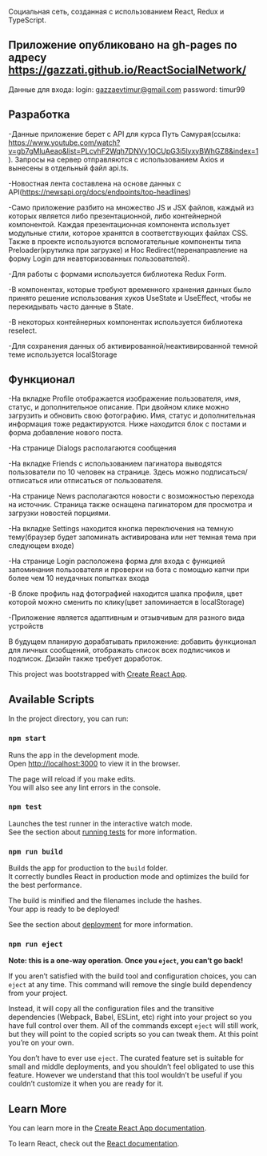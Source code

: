 Социальная сеть, созданная с использованием React, Redux и TypeScript.

## Приложение опубликовано на gh-pages по адресу https://gazzati.github.io/ReactSocialNetwork/
  Данные для входа: login: gazzaevtimur@gmail.com
                    password: timur99
                  
## Разработка      

  -Данные приложение берет с API для курса Путь Самурая(ссылка: https://www.youtube.com/watch?v=gb7gMluAeao&list=PLcvhF2Wqh7DNVy1OCUpG3i5lyxyBWhGZ8&index=1). Запросы на сервер отправляются с использованием Axios и вынесены в отдельный файл api.ts. 
  
  -Новостная лента составлена на основе данных с API(https://newsapi.org/docs/endpoints/top-headlines)
  
  -Само приложение разбито на множество JS и JSX файлов, каждый из которых является либо презентационной, либо контейнерной компонентой. Каждая презентационная компонента использует модульные стили, которое хранятся в соответствующих файлах CSS. Также в проекте используются вспомогательные компоненты типа Preloader(крутилка при загрузке) и Hoc Redirect(перенаправление на форму Login для неавторизованных пользователей). 
  
  -Для работы с формами используется библиотека Redux Form.
  
  -В компонентах, которые требуют временного хранения данных было принято решение использования хуков UseState и UseEffect, чтобы не перекидывать часто данные в State.
  
  -В некоторых контейнерных компонентах используется библиотека reselect.
  
  -Для сохранения данных об активированной/неактивированной темной теме используется localStorage
  
## Функционал
  -На вкладке Profile отображается изображение пользователя, имя, статус, и дополнительное описание. При двойном клике можно загрузить и обновить свою фотографию. Имя, статус и дополнительная информация тоже редактируются. Ниже находится блок с постами и форма добавление нового поста. 
  
  -На странице Dialogs располагаются сообщения 
  
  -На вкладке Friends с использованием пагинатора выводятся пользователи по 10 человек на странице. Здесь можно подписаться/отписаться или отписаться от пользователя.
  
  -На странице News располагаются новости с возможностью перехода на источник. Страница также оснащена пагинатором для просмотра и загрузки новостей порциями.
  
  -На вкладке Settings находится кнопка переключения на темную тему(браузер будет запоминать активирована или нет темная тема при следующем входе)
  
  -На странице Login расположена форма для входа с функцией запоминания пользователя и проверки на бота с помощью капчи при более чем 10 неудачных попытках входа
  
  -В блоке профиль над фотографией находится шапка профиля, цвет которой можно сменить по клику(цвет запоминается в localStorage)
  
  -Приложение является адаптивным и отзывчивым для разного вида устройств
  
В будущем планирую дорабатывать приложение: добавить функционал для личных сообщений, отображать список всех подписчиков и подписок.
Дизайн также требует доработок.
                  

This project was bootstrapped with [Create React App](https://github.com/facebook/create-react-app).

## Available Scripts

In the project directory, you can run:

### `npm start`

Runs the app in the development mode.<br />
Open [http://localhost:3000](http://localhost:3000) to view it in the browser.

The page will reload if you make edits.<br />
You will also see any lint errors in the console.

### `npm test`

Launches the test runner in the interactive watch mode.<br />
See the section about [running tests](https://facebook.github.io/create-react-app/docs/running-tests) for more information.

### `npm run build`

Builds the app for production to the `build` folder.<br />
It correctly bundles React in production mode and optimizes the build for the best performance.

The build is minified and the filenames include the hashes.<br />
Your app is ready to be deployed!

See the section about [deployment](https://facebook.github.io/create-react-app/docs/deployment) for more information.

### `npm run eject`

**Note: this is a one-way operation. Once you `eject`, you can’t go back!**

If you aren’t satisfied with the build tool and configuration choices, you can `eject` at any time. This command will remove the single build dependency from your project.

Instead, it will copy all the configuration files and the transitive dependencies (Webpack, Babel, ESLint, etc) right into your project so you have full control over them. All of the commands except `eject` will still work, but they will point to the copied scripts so you can tweak them. At this point you’re on your own.

You don’t have to ever use `eject`. The curated feature set is suitable for small and middle deployments, and you shouldn’t feel obligated to use this feature. However we understand that this tool wouldn’t be useful if you couldn’t customize it when you are ready for it.

## Learn More

You can learn more in the [Create React App documentation](https://facebook.github.io/create-react-app/docs/getting-started).

To learn React, check out the [React documentation](https://reactjs.org/).

